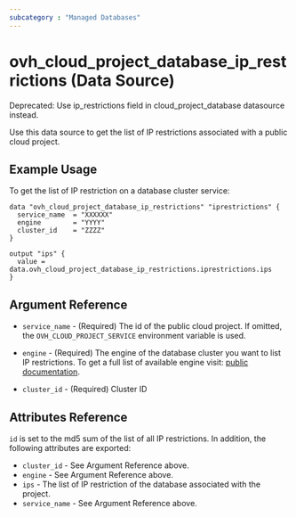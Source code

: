 ```yaml
---
subcategory : "Managed Databases"
---
```


# ovh_cloud_project_database_ip_restrictions (Data Source)

Deprecated: Use ip_restrictions field in cloud_project_database datasource instead.

Use this data source to get the list of IP restrictions associated with a public cloud project.

## Example Usage

To get the list of IP restriction on a database cluster service:

```hcl
data "ovh_cloud_project_database_ip_restrictions" "iprestrictions" {
  service_name  = "XXXXXX"
  engine        = "YYYY"
  cluster_id    = "ZZZZ"
}

output "ips" {
  value = data.ovh_cloud_project_database_ip_restrictions.iprestrictions.ips
}
```

## Argument Reference

* `service_name` - (Required) The id of the public cloud project. If omitted,
  the `OVH_CLOUD_PROJECT_SERVICE` environment variable is used.

* `engine` - (Required) The engine of the database cluster you want to list IP restrictions. To get a full list of available engine visit:
[public documentation](https://docs.ovh.com/gb/en/publiccloud/databases).

* `cluster_id` - (Required) Cluster ID


## Attributes Reference

`id` is set to the md5 sum of the list of all IP restrictions. In addition,
the following attributes are exported:

* `cluster_id` - See Argument Reference above.
* `engine` - See Argument Reference above.
* `ips` - The list of IP restriction of the database associated with the project.
* `service_name` - See Argument Reference above.
